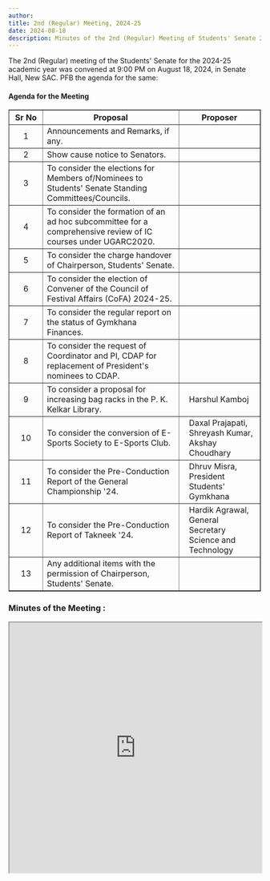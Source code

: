 ```yaml
---
author: 
title: 2nd (Regular) Meeting, 2024-25
date: 2024-08-18
description: Minutes of the 2nd (Regular) Meeting of Students' Senate 2024-25.
---
```

The 2nd (Regular) meeting of the Students' Senate for the 2024-25 academic year was convened at 9:00 PM on August 18, 2024, in Senate Hall, New SAC. PFB the agenda for the same:

#### Agenda for the Meeting

<table border="1" style="border-collapse: collapse;">
  <thead>
    <tr>
      <th style="width: 50px; text-align: center;">Sr No</th>
      <th>Proposal</th>
      <th>Proposer</th>
    </tr>
  </thead>
  <tbody>
    <tr>
      <td style="text-align: center;">1</td>
      <td>Announcements and Remarks, if any.</td>
      <td style="padding-left: 20px;"></td>
    </tr>
    <tr>
      <td style="text-align: center;">2</td>
      <td>Show cause notice to Senators.</td>
      <td style="padding-left: 20px;"></td>
    </tr>
    <tr>
      <td style="text-align: center;">3</td>
      <td>To consider the elections for Members of/Nominees to Students' Senate Standing Committees/Councils.</td>
      <td style="padding-left: 20px;"></td>
    </tr>
    <tr>
      <td style="text-align: center;">4</td>
      <td>To consider the formation of an ad hoc subcommittee for a comprehensive review of IC courses under UGARC2020.</td>
      <td style="padding-left: 20px;"></td>
    </tr>
    <tr>
      <td style="text-align: center;">5</td>
      <td>To consider the charge handover of Chairperson, Students' Senate.</td>
      <td style="padding-left: 20px;"></td>
    </tr>
    <tr>
      <td style="text-align: center;">6</td>
      <td>To consider the election of Convener of the Council of Festival Affairs (CoFA) 2024-25.</td>
      <td style="padding-left: 20px;"></td>
    </tr>
    <tr>
      <td style="text-align: center;">7</td>
      <td>To consider the regular report on the status of Gymkhana Finances.</td>
      <td style="padding-left: 20px;"></td>
    </tr>
    <tr>
      <td style="text-align: center;">8</td>
      <td>To consider the request of Coordinator and PI, CDAP for replacement of President's nominees to CDAP.</td>
      <td style="padding-left: 20px;"></td>
    </tr>
    <tr>
      <td style="text-align: center;">9</td>
      <td>To consider a proposal for increasing bag racks in the P. K. Kelkar Library.</td>
      <td style="padding-left: 20px;">Harshul Kamboj</td>
    </tr>
    <tr>
      <td style="text-align: center;">10</td>
      <td>To consider the conversion of E-Sports Society to E-Sports Club.</td>
      <td style="padding-left: 20px;">Daxal Prajapati,
Shreyash Kumar,
Akshay Choudhary</td>
    </tr>
    <tr>
      <td style="text-align: center;">11</td>
      <td>To consider the Pre-Conduction Report of the General Championship '24.</td>
      <td style="padding-left: 20px;">Dhruv Misra, President Students' Gymkhana</td>
    </tr>
    <tr>
      <td style="text-align: center;">12</td>
      <td>To consider the Pre-Conduction Report of Takneek '24.</td>
      <td style="padding-left: 20px;">Hardik Agrawal, General Secretary Science and Technology</td>
    </tr>
    <tr>
      <td style="text-align: center;">13</td>
      <td>Any additional items with the permission of Chairperson, Students' Senate.</td>
      <td style="padding-left: 20px;"></td>
    </tr>
  </tbody>
</table>


### **Minutes of the Meeting :**

<iframe src="https://drive.google.com/file/d/1SH_IoCFVcNxTAWbnoVB8slcZfzDx_9GO/preview" width="100%" height="500px"></iframe>

